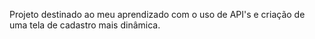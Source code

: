 Projeto destinado ao meu aprendizado com o uso de API's e criação de uma tela de cadastro mais dinâmica. 